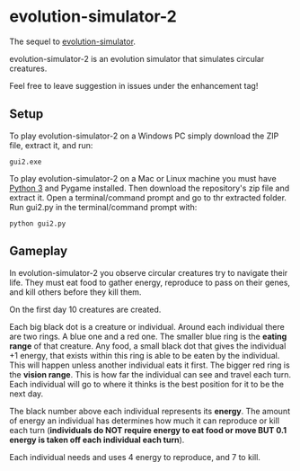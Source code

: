 # evolution-simulator-2

The sequel to [evolution-simulator](https://github.com/Phyrik/evolution-simulator).

evolution-simulator-2 is an evolution simulator that simulates circular creatures.

Feel free to leave suggestion in issues under the enhancement tag!

## Setup

To play evolution-simulator-2 on a Windows PC simply download the ZIP file, extract it, and run:

`gui2.exe`

To play evolution-simulator-2 on a Mac or Linux machine you must have [Python 3](https://python.org/downloads) and Pygame installed. Then download the repository's zip file and extract it. Open a terminal/command prompt and go to thr extracted folder. Run gui2.py in the terminal/command prompt with:

`python gui2.py`

## Gameplay

In evolution-simulator-2 you observe circular creatures try to navigate their life. They must eat food to gather energy, reproduce to pass on their genes, and kill others before they kill them.

On the first day 10 creatures are created.

Each big black dot is a creature or individual. Around each individual there are two rings. A blue one and a red one. The smaller blue ring is the **eating range** of that creature. Any food, a small black dot that gives the individual +1 energy, that exists within this ring is able to be eaten by the individual. This will happen unless another individual eats it first. The bigger red ring is the **vision range**. This is how far the individual can see and travel each turn. Each individual will go to where it thinks is the best position for it to be the next day.

The black number above each individual represents its **energy**. The amount of energy an individual has determines how much it can reproduce or kill each turn (**individuals do NOT require energy to eat food or move BUT 0.1 energy is taken off each individual each turn**).

Each individual needs and uses 4 energy to reproduce, and 7 to kill.
